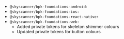 - `@skyscanner/bpk-foundations-android:` <br />
- `@skyscanner/bpk-foundations-ios:` <br />
- `@skyscanner/bpk-foundations-react-native:` <br />
- `@skyscanner/bpk-foundations-web:` <br />
  - Added private tokens for skeleton shimmer colours
  - Updated private tokens for button colours
